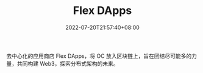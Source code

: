 ﻿---
weight: 
title: "Flex DApps"
description: "去中心化的应用商店 Flex DApps，将 OC 放入区块链上，旨在团结尽可能多的力量，共同构建 Web3，探索分布式架构的未来"
date: 2022-07-20T21:57:40+08:00
lastmod: 2022-07-20T16:45:40+08:00
draft: false
authors: ["浮尘"]
featuredImage: "flex-dapps.jpg"
link: "https://flexdapps.com/"
tags: ["研究机构","Flex DApps"]
categories: ["navigation"]
navigation: ["研究机构"]
lightgallery: true
toc: true
pinned: false
recommend: false
recommend1: false
---
去中心化的应用商店 Flex DApps，将 OC 放入区块链上，旨在团结尽可能多的力量，共同构建 Web3，探索分布式架构的未来。

